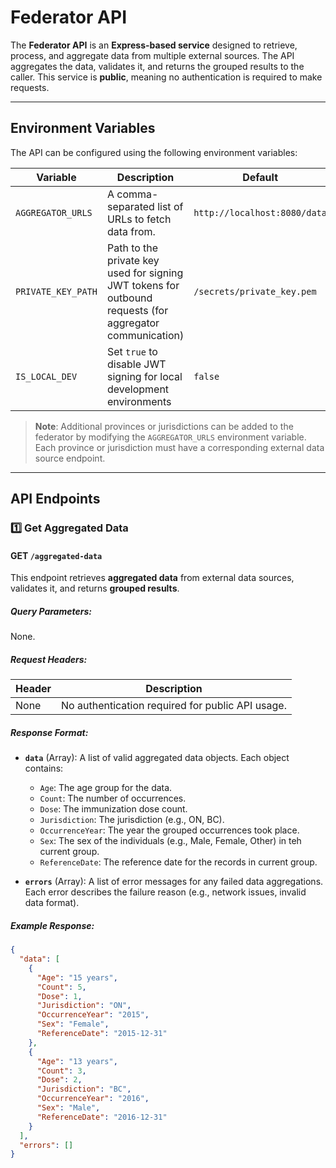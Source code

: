 # **Federator API**

The **Federator API** is an **Express-based service** designed to retrieve, process, and aggregate data from multiple external sources. The API aggregates the data, validates it, and returns the grouped results to the caller. This service is **public**, meaning no authentication is required to make requests.

---

## **Environment Variables**

The API can be configured using the following environment variables:

| Variable           | Description                                                                                              | Default                      |
| ------------------ | -------------------------------------------------------------------------------------------------------- | ---------------------------- |
| `AGGREGATOR_URLS`  | A comma-separated list of URLs to fetch data from.                                                       | `http://localhost:8080/data` |
| `PRIVATE_KEY_PATH` | Path to the private key used for signing JWT tokens for outbound requests (for aggregator communication) | `/secrets/private_key.pem`   |
| `IS_LOCAL_DEV`     | Set `true` to disable JWT signing for local development environments                                     | `false`                      |

> **Note**: Additional provinces or jurisdictions can be added to the federator by modifying the `AGGREGATOR_URLS` environment variable. Each province or jurisdiction must have a corresponding external data source endpoint.

---

## **API Endpoints**

### **1️⃣ Get Aggregated Data**

#### **GET `/aggregated-data`**

This endpoint retrieves **aggregated data** from external data sources, validates it, and returns **grouped results**.

##### **Query Parameters**:

None.

##### **Request Headers**:

| Header | Description                                      |
| ------ | ------------------------------------------------ |
| None   | No authentication required for public API usage. |

##### **Response Format**:

- **`data`** (Array): A list of valid aggregated data objects. Each object contains:

  - `Age`: The age group for the data.
  - `Count`: The number of occurrences.
  - `Dose`: The immunization dose count.
  - `Jurisdiction`: The jurisdiction (e.g., ON, BC).
  - `OccurrenceYear`: The year the grouped occurrences took place.
  - `Sex`: The sex of the individuals (e.g., Male, Female, Other) in teh current group.
  - `ReferenceDate`: The reference date for the records in current group.

- **`errors`** (Array): A list of error messages for any failed data aggregations. Each error describes the failure reason (e.g., network issues, invalid data format).

##### **Example Response**:

```json
{
  "data": [
    {
      "Age": "15 years",
      "Count": 5,
      "Dose": 1,
      "Jurisdiction": "ON",
      "OccurrenceYear": "2015",
      "Sex": "Female",
      "ReferenceDate": "2015-12-31"
    },
    {
      "Age": "13 years",
      "Count": 3,
      "Dose": 2,
      "Jurisdiction": "BC",
      "OccurrenceYear": "2016",
      "Sex": "Male",
      "ReferenceDate": "2016-12-31"
    }
  ],
  "errors": []
}
```
